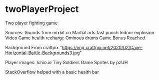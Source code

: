 # twoPlayerProject
Two player fighting game 

Sources: Sounds from mixkit.co
Martial arts fast punch
Indoor explosion
Video Game health recharge
Ominous drums
Game Bonus Reached


Background
From craftpix
"https://img.craftpix.net/2020/02/Cave-Horizontal-Battle-Backgrounds3.jpg"

Player images: Ichio.io
Tiny Soldiers Game Sprites by pzUH

StackOverflow helped with a basic health bar